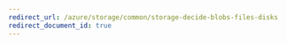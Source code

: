 ```yaml
---
redirect_url: /azure/storage/common/storage-decide-blobs-files-disks
redirect_document_id: true
---
```

